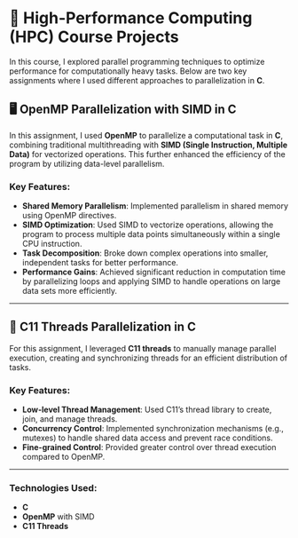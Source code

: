 # 🚀 High-Performance Computing (HPC) Course Projects

In this course, I explored parallel programming techniques to optimize performance for computationally heavy tasks. Below are two key assignments where I used different approaches to parallelization in **C**.

## 🖥️ OpenMP Parallelization with SIMD in C
In this assignment, I used **OpenMP** to parallelize a computational task in **C**, combining traditional multithreading with **SIMD (Single Instruction, Multiple Data)** for vectorized operations. This further enhanced the efficiency of the program by utilizing data-level parallelism.

### Key Features:
- **Shared Memory Parallelism**: Implemented parallelism in shared memory using OpenMP directives.
- **SIMD Optimization**: Used SIMD to vectorize operations, allowing the program to process multiple data points simultaneously within a single CPU instruction.
- **Task Decomposition**: Broke down complex operations into smaller, independent tasks for better performance.
- **Performance Gains**: Achieved significant reduction in computation time by parallelizing loops and applying SIMD to handle operations on large data sets more efficiently.

---

## 🔗 C11 Threads Parallelization in C
For this assignment, I leveraged **C11 threads** to manually manage parallel execution, creating and synchronizing threads for an efficient distribution of tasks.

### Key Features:
- **Low-level Thread Management**: Used C11’s thread library to create, join, and manage threads.
- **Concurrency Control**: Implemented synchronization mechanisms (e.g., mutexes) to handle shared data access and prevent race conditions.
- **Fine-grained Control**: Provided greater control over thread execution compared to OpenMP.

---

### Technologies Used:
- **C**
- **OpenMP** with SIMD
- **C11 Threads**

